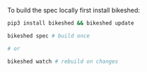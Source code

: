 To build the spec locally first install bikeshed:

```sh
pip3 install bikeshed && bikeshed update
```

```sh
bikeshed spec # build once

# or

bikeshed watch # rebuild on changes
```
